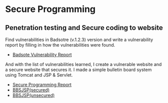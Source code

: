 # Secure Programming

## Penetration testing and Secure coding to website

Find vulnerabilities in Badsotre (v.1.2.3) version and write a vulnerability report by filling in how the vulnerabilities were found.
- [Badsote Vulnerability Report](https://github.com/leelsey/CU-Project/blob/main/Secure%20Programming/Penetration%20Testing%20Report.pdf)


And with the list of vulnerabilities learned, I create a vulnerable website and a secure website that secures it. I made a simple bulletin board system using Tomcat and JSP & Servlet.
- [Secure Programming Report](https://github.com/leelsey/CU-Project/blob/main/Secure%20Programming/BBSJS%20Develop%20Secure%20Website%20Report.pdf)
- [BBSJSP(secured)](https://github.com/leelsey/CU-Project/tree/main/Secure%20Programming/securecoding-bbsjsp)
- [BBSJSP(unsecured)](https://github.com/leelsey/CU-Project/tree/main/Secure%20Programming/securecoding-weekbbsjsp)
